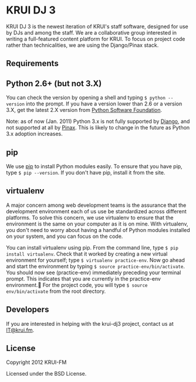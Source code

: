 KRUI DJ 3
=========

KRUI DJ 3 is the newest iteration of KRUI's staff software, designed for use by DJs and among the staff.  We are a collaborative group interested in writing a full-featured content platform for KRUI.  To focus on project code rather than technicalities, we are using the Django/Pinax stack.


Requirements
------------
## Python 2.6+ (but not 3.X)
You can check the version by opening a shell and typing `$ python --version` into the prompt.  If you have a version lower than 2.6 or a version 3.X, get the latest 2.X version from [Python Software Foundation][1].

Note: as of now (Jan. 2011) Python 3.x is not fully supported by [Django][2], and not supported at all by [Pinax][3].  This is likely to change in the future as Python 3.x adoption increases.
	
## pip
We use [pip][4] to install Python modules easily.  To ensure that you have pip, type `$ pip --version`.  If you don't have pip, install it from the site.

## virtualenv
A major concern among web development teams is the assurance that the development environment each of us use be standardized across different platforms.  To solve this concern, we use virtualenv to ensure that the environment is the same on your computer as it is on mine.  With virtualenv, you don't need to worry about having a handful of Python modules installed on your system, and you can focus on the code.

You can install virtualenv using pip.  From the command line, type `$ pip install virtualenv`.  Check that it worked by creating a new virtual environment for yourself; type `$ virtualenv practice-env`.  Now go ahead and start the environment by typing `$ source practice-env/bin/activate`.  You should now see (practice-env) immediately preceding your terminal prompt.  This indicates that you are currently in the practice-env environment. For the project code, you will type `$ source env/bin/activate` from the root directory.

Developers
----------
If you are interested in helping with the krui-dj3 project, contact us at IT@krui.fm.  


License
--------------------
Copyright 2012 KRUI-FM

Licensed under the BSD License.

[1]: http://python.org/download       		"Python"
[2]: http://djangoproject.com         		"Django"
[3]: http://pinaxproject.com		  		"Pinax"
[4]: http://pypi.python.org/pypi/pip  		"pip"
[5]: http://pypi.python.org/pypi/virtualenv "virtualenv"